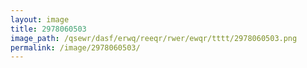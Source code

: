 ```yaml
---
layout: image
title: 2978060503
image_path: /qsewr/dasf/erwq/reeqr/rwer/ewqr/tttt/2978060503.png
permalink: /image/2978060503/
---
```

